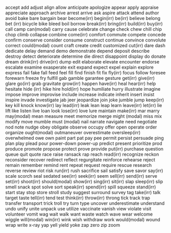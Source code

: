 accept
add
adjust
align
allow
anticipate
apologize
appear
apply
appraise
appreciate
approach
archive
arrest
arrive
ask
aspire
attack
attend
author
avoid
bake
bare
bargain
bear
become(irr)
begin(irr)
be(irr)
believe
belong
bet (irr)
bicycle
bike
bleed
boil
borrow
break(irr)
bring(irr)
build(irr)
buy(irr)
call
camp
can(modal)
carry
cause
celebrate
change
check
chew
chill
chip
chop
climb
collapse
combine
come(irr)
comfort
commute
compete
concede
confirm
conserve
consider
consume
construct
continue
convince
convolute
correct
could(modal)
count
craft
create
credit
customized
cut(irr)
dare
dash
dedicate
delay
demand
demo
demonstrate
depend
deposit
describe
destroy
detect
deteriorate
determine
die
direct
disappoint
display
do
donate
dream
drink(irr)
drive(irr)
dump
edit
elaborate
elevate
encounter
endorse
escalate
examine
exasperate
exit
expand
expect
expel
explain
explore
express
fail
fake
fall
feed
feel
fill
find
finish
fit
fix
fly(irr)
focus
follow
foresee
forewarn
freeze
fry
fulfill
gab
gamble
garantee
gesture
get(irr)
give(irr)
glare
go(irr)
grab
gravitate
grow(irr)
happen
have(irr)
heal
hear(irr)
help
hesitate
hide (irr)
hike
hire
hold(irr)
hope
humiliate
hurry
illustrate
imagine
impose
improve
improvise
include
increase
indicate
inherit
insert
insist
inspire
invade
investigate
jab
jeer
jeopardize
join
joke
jumble
jump
keep(irr)
key
kill
knock
know(irr)
lay
lead(irr)
leak
lean
leap
learn
leave(irr)
let(irr)
lie
lift
like
listen
live
loan
look
lose(irr)
love
lure
maintain
make(irr)
mar
marry
may(modal)
mean
measure
meet
memorize
merge
might (modal)
miss
mix
modify
move
mumble
must (modal)
nail
narrate
navigate
need
negotiate
nod
note
nudge
obey
obligate
observe
occupy
offer
open
operate
order
organize
ought(modal)
outmaneuver
overestimate
oversleep(irr)
overwhelmed
owe
own
paint
part
pat
pay
pee 
permit
persist
persuade
ping
plan
play
plead
pour
power-down
power-up
predict
present
prioritize
prod
produce
promote
propose
protect
prove
provide
put(irr)
purchase
question
queue
quit
quote
race
raise
ransack
rap
reach
read(irr)
recognize
reckon
reconsider
recover
redirect
reflect
regurgitate
reinforce
rehearse
reject
remain
remember
remind
rent
repeat
request
require
rescue
research
reverse
review
riot
risk
run(irr)
rush
sacrifice
sail
satisfy
save
savor
say(irr)
scale
scorch
seal
sedated
see(irr)
seek(irr)
seem
sell(irr)
send(irr)
serve
set(irr)
shoot(irr)
should(modal)
show(irr)
sing(irr)
sit(irr)
slap
sleep(irr)
slip
smell
snack
spot
solve
sort
speak(irr)
spend(irr)
spill
squeeze
stand(irr)
start
stay
stop
store
stroll
study
suggest
surround
survey
tag
take(irr)
talk
target
taste
tell(irr)
tend
test
think(irr)
throw(irr)
throng
tick 
track
trap
transfer
transport
trick
troll
try
turn
type
uncover
underestimate
understand
undo
unify
unite
unpack
use
utilize
vaccinate
vanish
view
violate
visit
volunteer
vomit
wag
wait
walk
want
waste
watch
wave
wear
welcome
wiggle
will(modal)
win(irr)
wink
wish
withdraw
work
would(modal)
wound
wrap
write
x-ray
yap
yell
yield
yoke
zap
zero
zip
zoom
